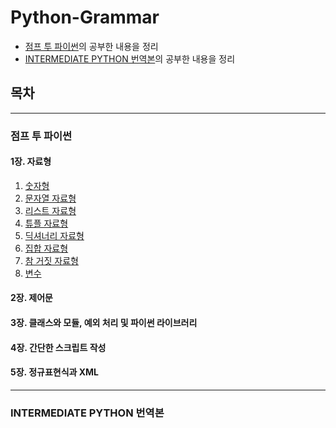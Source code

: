 # __Python-Grammar__

* [점프 투 파이썬](https://wikidocs.net/book/1)의 공부한 내용을 정리
* [INTERMEDIATE PYTHON 번역본](https://ddanggle.gitbooks.io/interpy-kr/content/)의 공부한 내용을 정리


## 목차
---
### 점프 투 파이썬

#### 1장. 자료형
1. [숫자형][Study01]
2. [문자열 자료형][Study02]
3. [리스트 자료형][Study03]
4. [튜플 자료형][Study03]
5. [딕셔너리 자료형][Study03]
6. [집합 자료형][Study03]
7. [참 거짓 자료형][Study03]
8. [변수][Study03]

#### 2장. 제어문

#### 3장. 클래스와 모듈, 예외 처리 및 파이썬 라이브러리

#### 4장. 간단한 스크립트 작성

#### 5장. 정규표현식과 XML

- - -
### INTERMEDIATE PYTHON 번역본














[Study01]:https://github.com/lainrose/Python-Grammar/blob/master/Study/01_data_type_number.md
[Study02]:https://github.com/lainrose/Python-Grammar/blob/master/Study/02_data_type_string.md
[Study03]:https://github.com/lainrose/Python-Grammar/blob/master/Study/03_data_type_list.md